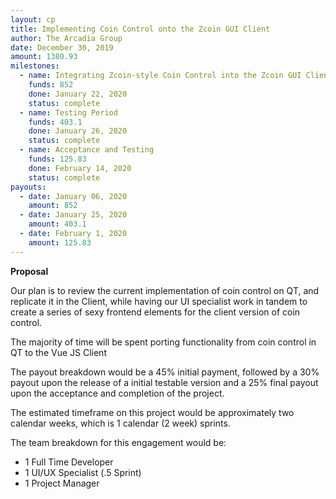 ```yaml
---
layout: cp
title: Implementing Coin Control onto the Zcoin GUI Client
author: The Arcadia Group
date: December 30, 2019
amount: 1380.93
milestones:
  - name: Integrating Zcoin-style Coin Control into the Zcoin GUI Client
    funds: 852
    done: January 22, 2020
    status: complete
  - name: Testing Period
    funds: 403.1
    done: January 26, 2020
    status: complete
  - name: Acceptance and Testing
    funds: 125.83
    done: February 14, 2020
    status: complete
payouts:
  - date: January 06, 2020
    amount: 852
  - date: January 25, 2020
    amount: 403.1
  - date: February 1, 2020
    amount: 125.83
---
```

**Proposal**

Our plan is to review the current implementation of coin control on QT, and replicate it in the Client, while having our UI specialist work in tandem to create a series of sexy frontend elements for the client version of coin control.

The majority of time will be spent porting functionality from coin control in QT to the Vue JS Client 

The payout breakdown would be a 45% initial payment, followed by a 30% payout upon the release of a initial testable version and a 25% final payout upon the acceptance and completion of the project. 

The estimated timeframe on this project would be approximately two calendar weeks, which is 1 calendar (2 week) sprints.

The team breakdown for this engagement would be:

- 1 Full Time Developer 
- 1 UI/UX Specialist (.5 Sprint)
- 1 Project Manager

